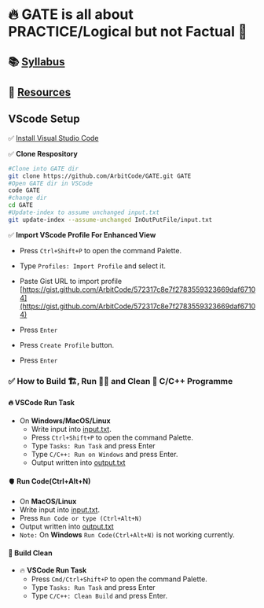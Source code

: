 # :fire: GATE is all about PRACTICE/Logical but not Factual :crossed_fingers:

## :books: [Syllabus](syllabus.md#my-table)

## :traffic_light: [Resources](Resources.md)

## VScode Setup

✅ [Install Visual Studio Code](https://code.visualstudio.com/Download)

✅ **Clone Respository**

```bash
#Clone into GATE dir
git clone https://github.com/ArbitCode/GATE.git GATE
#Open GATE dir in VSCode 
code GATE
#change dir
cd GATE
#Update-index to assume unchanged input.txt 
git update-index --assume-unchanged InOutPutFile/input.txt

```

✅ **Import VScode Profile For Enhanced View**  

- Press `Ctrl+Shift+P` to open the command Palette.  

- Type `Profiles: Import Profile` and select it.  

- Paste Gist URL to import profile [https://gist.github.com/ArbitCode/572317c8e7f2783559323669daf67104](https://gist.github.com/ArbitCode/572317c8e7f2783559323669daf67104)  

- Press `Enter`  

- Press `Create Profile` button.  

- Press `Enter`  

### ✅ **How to Build 🏗, Run 🏃‍♀️ and Clean 🚮 C/C++ Programme**

#### 🔥 VSCode Run Task

- On **Windows/MacOS/Linux**
  - Write input into [input.txt](InOutPutFile/input.txt).
  - Press `Ctrl+Shift+P` to open the command Palette.
  - Type `Tasks: Run Task` and press Enter
  - Type `C/C++: Run on Windows` and press Enter.
  - Output written into [output.txt](InOutPutFile/output.txt)

#### :anatomical_heart: Run Code(Ctrl+Alt+N)

- On **MacOS/Linux**
- Write input into [input.txt](InOutPutFile/input.txt).
- Press `Run Code or type (Ctrl+Alt+N)`
- Output written into [output.txt](InOutPutFile/output.txt)
- `Note:` On **Windows** `Run Code(Ctrl+Alt+N)` is not working currently.

#### 🚮 Build Clean

- 🔥 **VSCode Run Task**
  - Press `Cmd/Ctrl+Shift+P` to open the command Palette.
  - Type `Tasks: Run Task` and press Enter
  - Type `C/C++: Clean Build` and press Enter.

